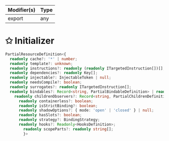 | Modifier(s)                            | Type                     |
|----------------------------------------|--------------------------|
| export | any |

# &#10025; Initializer

```ts
PartialResourceDefinition<{
  readonly cache?: '*' | number;
  readonly template?: unknown;
  readonly instructions?: readonly (readonly ITargetedInstruction[])[];
  readonly dependencies?: readonly Key[];
  readonly injectable?: InjectableToken | null;
  readonly needsCompile?: boolean;
  readonly surrogates?: readonly ITargetedInstruction[];
  readonly bindables?: Record<string, PartialBindableDefinition> | readonly string[];
    readonly childrenObservers?: Record<string, PartialChildrenDefinition>;
      readonly containerless?: boolean;
      readonly isStrictBinding?: boolean;
      readonly shadowOptions?: { mode: 'open' | 'closed' } | null;
      readonly hasSlots?: boolean;
      readonly strategy?: BindingStrategy;
      readonly hooks?: Readonly<HooksDefinition>;
        readonly scopeParts?: readonly string[];
        }>
```